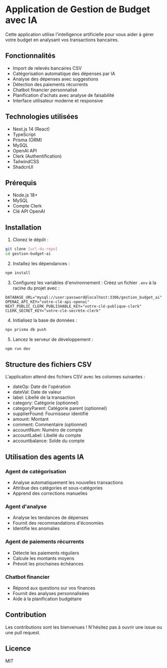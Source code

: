# Application de Gestion de Budget avec IA

Cette application utilise l'intelligence artificielle pour vous aider à gérer votre budget en analysant vos transactions bancaires.

## Fonctionnalités

- Import de relevés bancaires CSV
- Catégorisation automatique des dépenses par IA
- Analyse des dépenses avec suggestions
- Détection des paiements récurrents
- Chatbot financier personnalisé
- Planification d'achats avec analyse de faisabilité
- Interface utilisateur moderne et responsive

## Technologies utilisées

- Next.js 14 (React)
- TypeScript
- Prisma (ORM)
- MySQL
- OpenAI API
- Clerk (Authentification)
- TailwindCSS
- ShadcnUI

## Prérequis

- Node.js 18+
- MySQL
- Compte Clerk
- Clé API OpenAI

## Installation

1. Clonez le dépôt :
```bash
git clone [url-du-repo]
cd gestion-budget-ai
```

2. Installez les dépendances :
```bash
npm install
```

3. Configurez les variables d'environnement :
Créez un fichier `.env` à la racine du projet avec :
```
DATABASE_URL="mysql://user:password@localhost:3306/gestion_budget_ai"
OPENAI_API_KEY="votre-clé-api-openai"
NEXT_PUBLIC_CLERK_PUBLISHABLE_KEY="votre-clé-publique-clerk"
CLERK_SECRET_KEY="votre-clé-secrète-clerk"
```

4. Initialisez la base de données :
```bash
npx prisma db push
```

5. Lancez le serveur de développement :
```bash
npm run dev
```

## Structure des fichiers CSV

L'application attend des fichiers CSV avec les colonnes suivantes :
- dateOp: Date de l'opération
- dateVal: Date de valeur
- label: Libellé de la transaction
- category: Catégorie (optionnel)
- categoryParent: Catégorie parent (optionnel)
- supplierFound: Fournisseur identifié
- amount: Montant
- comment: Commentaire (optionnel)
- accountNum: Numéro de compte
- accountLabel: Libellé du compte
- accountbalance: Solde du compte

## Utilisation des agents IA

### Agent de catégorisation
- Analyse automatiquement les nouvelles transactions
- Attribue des catégories et sous-catégories
- Apprend des corrections manuelles

### Agent d'analyse
- Analyse les tendances de dépenses
- Fournit des recommandations d'économies
- Identifie les anomalies

### Agent de paiements récurrents
- Détecte les paiements réguliers
- Calcule les montants moyens
- Prévoit les prochaines échéances

### Chatbot financier
- Répond aux questions sur vos finances
- Fournit des analyses personnalisées
- Aide à la planification budgétaire

## Contribution

Les contributions sont les bienvenues ! N'hésitez pas à ouvrir une issue ou une pull request.

## Licence

MIT
